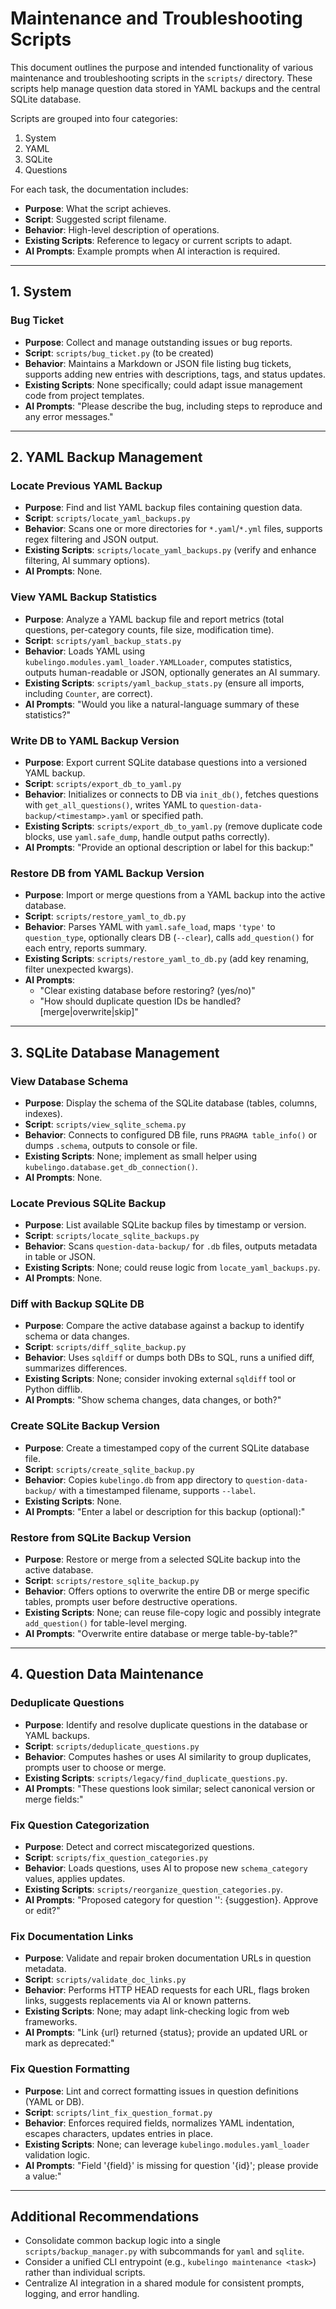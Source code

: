 <!-- Maintenance and Troubleshooting Scripts Overview -->
# Maintenance and Troubleshooting Scripts

This document outlines the purpose and intended functionality of various maintenance and troubleshooting scripts in the `scripts/` directory. These scripts help manage question data stored in YAML backups and the central SQLite database.

Scripts are grouped into four categories:
1. System
2. YAML
3. SQLite
4. Questions

For each task, the documentation includes:
- **Purpose**: What the script achieves.
- **Script**: Suggested script filename.
- **Behavior**: High-level description of operations.
- **Existing Scripts**: Reference to legacy or current scripts to adapt.
- **AI Prompts**: Example prompts when AI interaction is required.

---
## 1. System

### Bug Ticket
- **Purpose**: Collect and manage outstanding issues or bug reports.
- **Script**: `scripts/bug_ticket.py` (to be created)
- **Behavior**: Maintains a Markdown or JSON file listing bug tickets, supports adding new entries with descriptions, tags, and status updates.
- **Existing Scripts**: None specifically; could adapt issue management code from project templates.
- **AI Prompts**: "Please describe the bug, including steps to reproduce and any error messages."

---
## 2. YAML Backup Management

### Locate Previous YAML Backup
- **Purpose**: Find and list YAML backup files containing question data.
- **Script**: `scripts/locate_yaml_backups.py`
- **Behavior**: Scans one or more directories for `*.yaml`/`*.yml` files, supports regex filtering and JSON output.
- **Existing Scripts**: `scripts/locate_yaml_backups.py` (verify and enhance filtering, AI summary options).
- **AI Prompts**: None.

### View YAML Backup Statistics
- **Purpose**: Analyze a YAML backup file and report metrics (total questions, per-category counts, file size, modification time).
- **Script**: `scripts/yaml_backup_stats.py`
- **Behavior**: Loads YAML using `kubelingo.modules.yaml_loader.YAMLLoader`, computes statistics, outputs human-readable or JSON, optionally generates an AI summary.
- **Existing Scripts**: `scripts/yaml_backup_stats.py` (ensure all imports, including `Counter`, are correct).
- **AI Prompts**: "Would you like a natural-language summary of these statistics?"

### Write DB to YAML Backup Version
- **Purpose**: Export current SQLite database questions into a versioned YAML backup.
- **Script**: `scripts/export_db_to_yaml.py`
- **Behavior**: Initializes or connects to DB via `init_db()`, fetches questions with `get_all_questions()`, writes YAML to `question-data-backup/<timestamp>.yaml` or specified path.
- **Existing Scripts**: `scripts/export_db_to_yaml.py` (remove duplicate code blocks, use `yaml.safe_dump`, handle output paths correctly).
- **AI Prompts**: "Provide an optional description or label for this backup:"

### Restore DB from YAML Backup Version
- **Purpose**: Import or merge questions from a YAML backup into the active database.
- **Script**: `scripts/restore_yaml_to_db.py`
- **Behavior**: Parses YAML with `yaml.safe_load`, maps `'type'` to `question_type`, optionally clears DB (`--clear`), calls `add_question()` for each entry, reports summary.
- **Existing Scripts**: `scripts/restore_yaml_to_db.py` (add key renaming, filter unexpected kwargs).
- **AI Prompts**:
  - "Clear existing database before restoring? (yes/no)"
  - "How should duplicate question IDs be handled? [merge|overwrite|skip]"

---
## 3. SQLite Database Management

### View Database Schema
- **Purpose**: Display the schema of the SQLite database (tables, columns, indexes).
- **Script**: `scripts/view_sqlite_schema.py`
- **Behavior**: Connects to configured DB file, runs `PRAGMA table_info()` or dumps `.schema`, outputs to console or file.
- **Existing Scripts**: None; implement as small helper using `kubelingo.database.get_db_connection()`.
- **AI Prompts**: None.

### Locate Previous SQLite Backup
- **Purpose**: List available SQLite backup files by timestamp or version.
- **Script**: `scripts/locate_sqlite_backups.py`
- **Behavior**: Scans `question-data-backup/` for `.db` files, outputs metadata in table or JSON.
- **Existing Scripts**: None; could reuse logic from `locate_yaml_backups.py`.
- **AI Prompts**: None.

### Diff with Backup SQLite DB
- **Purpose**: Compare the active database against a backup to identify schema or data changes.
- **Script**: `scripts/diff_sqlite_backup.py`
- **Behavior**: Uses `sqldiff` or dumps both DBs to SQL, runs a unified diff, summarizes differences.
- **Existing Scripts**: None; consider invoking external `sqldiff` tool or Python difflib.
- **AI Prompts**: "Show schema changes, data changes, or both?"

### Create SQLite Backup Version
- **Purpose**: Create a timestamped copy of the current SQLite database file.
- **Script**: `scripts/create_sqlite_backup.py`
- **Behavior**: Copies `kubelingo.db` from app directory to `question-data-backup/` with a timestamped filename, supports `--label`.
- **Existing Scripts**: None.
- **AI Prompts**: "Enter a label or description for this backup (optional):"

### Restore from SQLite Backup Version
- **Purpose**: Restore or merge from a selected SQLite backup into the active database.
- **Script**: `scripts/restore_sqlite_backup.py`
- **Behavior**: Offers options to overwrite the entire DB or merge specific tables, prompts user before destructive operations.
- **Existing Scripts**: None; can reuse file-copy logic and possibly integrate `add_question()` for table-level merging.
- **AI Prompts**: "Overwrite entire database or merge table-by-table?"

---
## 4. Question Data Maintenance

### Deduplicate Questions
- **Purpose**: Identify and resolve duplicate questions in the database or YAML backups.
- **Script**: `scripts/deduplicate_questions.py`
- **Behavior**: Computes hashes or uses AI similarity to group duplicates, prompts user to choose or merge.
- **Existing Scripts**: `scripts/legacy/find_duplicate_questions.py`.
- **AI Prompts**: "These questions look similar; select canonical version or merge fields:"

### Fix Question Categorization
- **Purpose**: Detect and correct miscategorized questions.
- **Script**: `scripts/fix_question_categories.py`
- **Behavior**: Loads questions, uses AI to propose new `schema_category` values, applies updates.
- **Existing Scripts**: `scripts/reorganize_question_categories.py`.
- **AI Prompts**: "Proposed category for question '<excerpt>': {suggestion}. Approve or edit?"

### Fix Documentation Links
- **Purpose**: Validate and repair broken documentation URLs in question metadata.
- **Script**: `scripts/validate_doc_links.py`
- **Behavior**: Performs HTTP HEAD requests for each URL, flags broken links, suggests replacements via AI or known patterns.
- **Existing Scripts**: None; may adapt link-checking logic from web frameworks.
- **AI Prompts**: "Link {url} returned {status}; provide an updated URL or mark as deprecated:"

### Fix Question Formatting
- **Purpose**: Lint and correct formatting issues in question definitions (YAML or DB).
- **Script**: `scripts/lint_fix_question_format.py`
- **Behavior**: Enforces required fields, normalizes YAML indentation, escapes characters, updates entries in place.
- **Existing Scripts**: None; can leverage `kubelingo.modules.yaml_loader` validation logic.
- **AI Prompts**: "Field '{field}' is missing for question '{id}'; please provide a value:"

---
## Additional Recommendations
- Consolidate common backup logic into a single `scripts/backup_manager.py` with subcommands for `yaml` and `sqlite`.
- Consider a unified CLI entrypoint (e.g., `kubelingo maintenance <task>`) rather than individual scripts.
- Centralize AI integration in a shared module for consistent prompts, logging, and error handling.